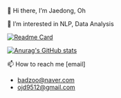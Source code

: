 👋 Hi there, I’m Jaedong, Oh 

👀 I’m interested in NLP, Data Analysis 

[![Readme Card](https://github-readme-stats.vercel.app/api/pin/?username=Jaedong95&repo=Reddit&theme=dark&hide_border=true)](https://github.com/Jaedong95/Reddit)

[![Anurag's GitHub stats](https://github-readme-stats.vercel.app/api?username=Jaedong95&hide=prs&count_private=true&include_all_commits=true&theme=dracula&hide_border=false)](https://github.com/Jaedong95)

📫 How to reach me
[email]
- badzoo@naver.com
- ojd9512@gmail.com
  
<!---
Jaedong95/Jaedong95 is a ✨ special ✨ repository because its `README.md` (this file) appears on your GitHub profile.
You can click the Preview link to take a look at your changes.
--->
